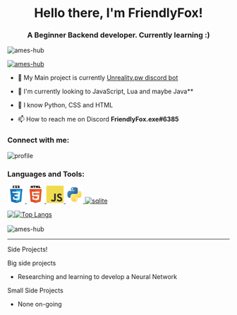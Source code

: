 <h1 align="center">Hello there, I'm FriendlyFox!</h1>
<h3 align="center">A Beginner Backend developer. Currently learning :)</h3>

<p align="left"> <img src="https://komarev.com/ghpvc/?username=ames-hub&label=Profile%20views&color=0e75b6&style=flat" alt="ames-hub" /> </p>

<p align="left"> <a href="https://github.com/ryo-ma/github-profile-trophy"><img src="https://github-profile-trophy.vercel.app/?username=ames-hub" alt="ames-hub" /></a> </p>

- 🔭 My Main project is currently [Unreality.pw discord bot](https://github.com/Ames-hub/Unreality.pw)

- 🌱 I'm currently looking to JavaScript, Lua and maybe Java**

- 📖 I know Python, CSS and HTML

- 📫 How to reach me on Discord **FriendlyFox.exe#6385**

<h3 align="left">Connect with me:</h3>

![profile](https://discord.c99.nl/widget/theme-2/913574723475083274.png)

<p align="left">
</p>

<h3 align="left">Languages and Tools:</h3>
<p align="left"> <a href="https://www.w3schools.com/css/" target="_blank" rel="noreferrer"> <img src="https://raw.githubusercontent.com/devicons/devicon/master/icons/css3/css3-original-wordmark.svg" alt="css3" width="40" height="40"/> </a> <a href="https://www.w3.org/html/" target="_blank" rel="noreferrer"> <img src="https://raw.githubusercontent.com/devicons/devicon/master/icons/html5/html5-original-wordmark.svg" alt="html5" width="40" height="40"/> </a> <a href="https://developer.mozilla.org/en-US/docs/Web/JavaScript" target="_blank" rel="noreferrer"> <img src="https://raw.githubusercontent.com/devicons/devicon/master/icons/javascript/javascript-original.svg" alt="javascript" width="40" height="40"/> </a> <a href="https://www.python.org" target="_blank" rel="noreferrer"> <img src="https://raw.githubusercontent.com/devicons/devicon/master/icons/python/python-original.svg" alt="python" width="40" height="40"/> </a> <a href="https://www.sqlite.org/" target="_blank" rel="noreferrer"> <img src="https://www.vectorlogo.zone/logos/sqlite/sqlite-icon.svg" alt="sqlite" width="40" height="40"/> </a> </p>

<p><img align="left" src="![Anurag's GitHub stats](https://github-readme-stats.vercel.app/api?username=ames-hub&show_icons=true&theme=radical)"

[![Top Langs](https://github-readme-stats.vercel.app/api/top-langs/?username=ames-hub&layout=compact)](https://github.com/anuraghazra/github-readme-stats)

<p><img align="center" src="https://github-readme-streak-stats.herokuapp.com/?user=ames-hub&" alt="ames-hub" /></p>

<hr>

Side Projects!

Big side projects
- Researching and learning to develop a Neural Network

Small Side Projects
- None on-going
